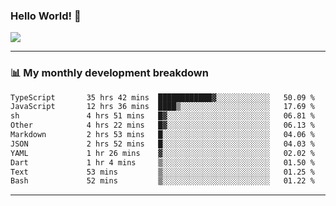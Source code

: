 ### Hello World! 👋

<a>
  <img align="center" src="https://github-readme-stats.vercel.app/api?username=megatunger&count_private=true&include_all_commits=true&bg_color=30,56CCF2,2F80ED&title_color=fff&text_color=fff" />
</a>

------
### 📊 My monthly development breakdown

<!--START_SECTION:waka-->

```txt
TypeScript       35 hrs 42 mins  ████████████▓░░░░░░░░░░░░   50.09 %
JavaScript       12 hrs 36 mins  ████▒░░░░░░░░░░░░░░░░░░░░   17.69 %
sh               4 hrs 51 mins   █▓░░░░░░░░░░░░░░░░░░░░░░░   06.81 %
Other            4 hrs 22 mins   █▓░░░░░░░░░░░░░░░░░░░░░░░   06.13 %
Markdown         2 hrs 53 mins   █░░░░░░░░░░░░░░░░░░░░░░░░   04.06 %
JSON             2 hrs 52 mins   █░░░░░░░░░░░░░░░░░░░░░░░░   04.03 %
YAML             1 hr 26 mins    ▓░░░░░░░░░░░░░░░░░░░░░░░░   02.02 %
Dart             1 hr 4 mins     ▒░░░░░░░░░░░░░░░░░░░░░░░░   01.50 %
Text             53 mins         ▒░░░░░░░░░░░░░░░░░░░░░░░░   01.25 %
Bash             52 mins         ▒░░░░░░░░░░░░░░░░░░░░░░░░   01.22 %
```

<!--END_SECTION:waka-->

------
